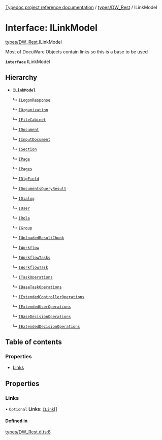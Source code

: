 [Typedoc project reference documentation](../README.md) / [types/DW_Rest](../modules/types_dw_rest.md) / ILinkModel

# Interface: ILinkModel

[types/DW_Rest](../modules/types_dw_rest.md).ILinkModel

Most of DocuWare Objects contain links
so this is a base to be used

**`interface`** ILinkModel

## Hierarchy

- **`ILinkModel`**

  ↳ [`ILogonResponse`](types_dw_rest.ilogonresponse.md)

  ↳ [`IOrganization`](types_dw_rest.iorganization.md)

  ↳ [`IFileCabinet`](types_dw_rest.ifilecabinet.md)

  ↳ [`IDocument`](types_dw_rest.idocument.md)

  ↳ [`IInputDocument`](types_dw_rest.iinputdocument.md)

  ↳ [`ISection`](types_dw_rest.isection.md)

  ↳ [`IPage`](types_dw_rest.ipage.md)

  ↳ [`IPages`](types_dw_rest.ipages.md)

  ↳ [`IDlgField`](types_dw_rest.idlgfield.md)

  ↳ [`IDocumentsQueryResult`](types_dw_rest.idocumentsqueryresult.md)

  ↳ [`IDialog`](types_dw_rest.idialog.md)

  ↳ [`IUser`](types_dw_rest.iuser.md)

  ↳ [`IRole`](types_dw_rest.irole.md)

  ↳ [`IGroup`](types_dw_rest.igroup.md)

  ↳ [`IUploadedResultChunk`](types_dw_rest.iuploadedresultchunk.md)

  ↳ [`IWorkflow`](types_dw_rest.iworkflow.md)

  ↳ [`IWorkflowTasks`](types_dw_rest.iworkflowtasks.md)

  ↳ [`IWorkflowTask`](types_dw_rest.iworkflowtask.md)

  ↳ [`ITaskOperations`](types_dw_rest.itaskoperations.md)

  ↳ [`IBaseTaskOperations`](types_dw_rest.ibasetaskoperations.md)

  ↳ [`IExtendedControllerOperations`](types_dw_rest.iextendedcontrolleroperations.md)

  ↳ [`IExtendedUserOperations`](types_dw_rest.iextendeduseroperations.md)

  ↳ [`IBaseDecisionOperations`](types_dw_rest.ibasedecisionoperations.md)

  ↳ [`IExtendedDecisionOperations`](types_dw_rest.iextendeddecisionoperations.md)

## Table of contents

### Properties

- [Links](types_dw_rest.ilinkmodel.md#links)

## Properties

### Links

• `Optional` **Links**: [`ILink`](types_dw_rest.ilink.md)[]

#### Defined in

[types/DW_Rest.d.ts:8](https://github.com/DocuWare/REST-Sample-TS/blob/828b3d4/src/types/DW_Rest.d.ts#L8)
